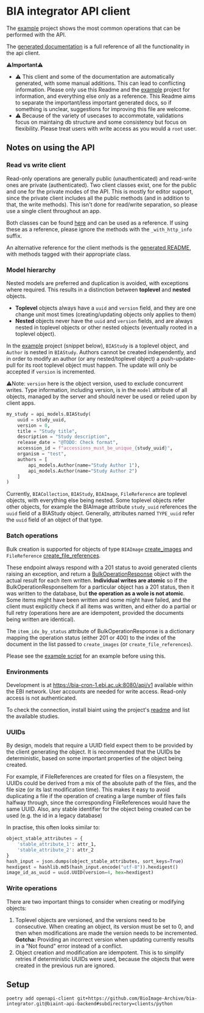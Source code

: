 # BIA integrator API client

The [example](example/) project shows the most common operations that can be performed with the API.

The [generated documentation](bia_integrator_api_README.md#documentation-for-api-endpoints) is a full reference of all the functionality in the api client.

⚠️**Important**⚠️
* ⚠️ This client and some of the documentation are automatically generated, with some manual additions. This can lead to conflicting information. Please only use this Readme and the [example](example/) project for information, and everything else only as a reference. This Readme aims to separate the important/less important generated docs, so if something is unclear, suggestions for improving this file are welcome. 
* ⚠️ Because of the variety of usecases to accommotate, validations focus on maintaing db structure and some consistency but focus on flexibility. Please treat users with write access as you would a `root` user.

## Notes on using the API

### Read vs write client

Read-only operations are generally public (unauthenticated) and read-write ones are private (authenticated). Two client classes exist, one for the public and one for the private modes of the API. This is mostly for editor support, since the private client includes all the public methods (and in addition to that, the write methods). This isn't done for read/write separation, so please use a single client throughout an app.

Both classes can be found [here](bia_integrator-api/api) and can be used as a reference. If using these as a reference, please ignore the methods with the `_with_http_info` suffix.

An alternative reference for the client methods is the [generated README](bia_integrator_api_README.md#documentation-for-api-endpoints), with methods tagged with their appropriate class.

### Model hierarchy

Nested models are preferred and duplication is avoided, with exceptions where required. This results in a distinction between **toplevel** and **nested** objects.
* **Toplevel** objects always have a `uuid` and `version` field, and they are one change unit most times (creating/updating objects only applies to them)
* **Nested** objects never have the `uuid` and `version` fields, and are always nested in toplevel objects or other nested objects (eventually rooted in a toplevel object).

In the [example](./example/start_here.py) project (snippet below), `BIAStudy` is a toplevel object, and `Author` is nested in `BIAStudy`. Authors cannot be created independently, and in order to modify an author (or any nested/toplevel object) a push-update-pull for its root toplevel object must happen. The update will only be accepted if `version` is incremented.

⚠️Note: `version` here is the object version, used to exclude concurrent writes. Type information, including version, is in the `model` attribute of all objects, managed by the server and should never be used or relied upon by client apps.

```python
my_study = api_models.BIAStudy(
    uuid = study_uuid,
    version = 0,
    title = "Study title",
    description = "Study description",
    release_date = "@TODO: Check format",
    accession_id = f"accessions_must_be_unique_{study_uuid}",
    organism = "test",
    authors = [
        api_models.Author(name="Study Author 1"),
        api_models.Author(name="Study Author 2")
    ]
)
```

Currently, `BIACollection`, `BIAStudy`, `BIAImage`, `FileReference` are toplevel objects, with everything else being nested. Some toplevel objects refer other objects, for example the BIAImage attribute `study_uuid` references the `uuid` field of a BIAStudy object. Generally, attributes named `TYPE_uuid` refer the `uuid` field of an object of that type.

### Batch operations

Bulk creation is supported for objects of type `BIAImage` [create_images](bia_integrator_api/docs/PrivateApi.md#create_images) and `FileReference` [create_file_references](bia_integrator_api/docs/PrivateApi.md#create_file_references).

These endpoint always respond with a 201 status to avoid generated clients raising an exception, and return a [BulkOperationResponse](bia_integrator_api/docs/BulkOperationResponse.md) object with the actual result for each item written. **Individual writes are atomic** so if the BulkOperationResponseItem for a particular object has a 201 status, then it was written to the database, but **the operation as a wole is not atomic**. Some items might have been written and some might have failed, and the client must explicitly check if all items was written, and either do a partial or full retry (operations here are are idempotent, provided the documents being written are identical).

The `item_idx_by_status` attribute of BulkOperationResponse is a dictionary mapping the operation status (either 201 or 400) to the index of the document in the list passed to `create_images` (or `create_file_references`).

Please see the [example script](./example/start_here.py) for an example before using this.

### Environments

Development is at https://bia-cron-1.ebi.ac.uk:8080/api/v1 available within the EBI network. User accounts are needed for write access. Read-only access is not authenticated.

To check the connection, install biaint using the project's [readme](../../tools/README.md) and list the available studies.

### UUIDs

By design, models that require a UUID field expect them to be provided by the client generating the object. It is recommended that the UUIDs be deterministic, based on some important properties of the object being created.

For example, if FileReferences are created for files on a filesystem, the UUIDs could be derived from a mix of the absolute path of the files, and the file size (or its last modification time). This makes it easy to avoid duplicating a file if the operation of creating a large number of files fails halfway through, since the corresponding FileReferences would have the same UUID. Also, any stable identifier for the object being created can be used (e.g. the id in a legacy database)

In practise, this often looks similar to:

```python
object_stable_attributes = {
    'stable_attribute_1': attr_1,
    'stable_attribute_2': attr_2
}
hash_input = json.dumps(object_stable_attributes, sort_keys=True)
hexdigest = hashlib.md5(hash_input.encode("utf-8")).hexdigest()
image_id_as_uuid = uuid.UUID(version=4, hex=hexdigest)
```

### Write operations

There are two important things to consider when creating or modifying objects:

1. Toplevel objects are versioned, and the versions need to be consecutive. When creating an object, its version must be set to 0, and then when modifications are made the version needs to be incremented. **Gotcha:** Providing an incorrect version when updating currently results in a "Not found" error instead of a conflict.
2. Object creation and modification are idempotent. This is to simplify retries if deterministic UUIDs were used, because the objects that were created in the previous run are ignored.

## Setup

`poetry add openapi-client git+https://github.com/BioImage-Archive/bia-integrator.git@biaint-api-backend#subdirectory=clients/python`

